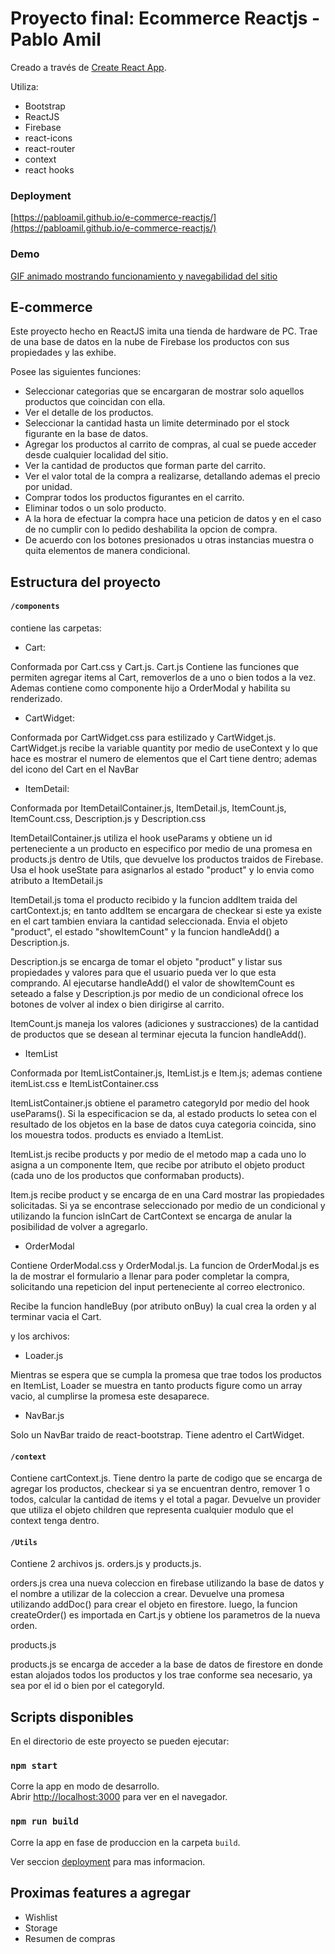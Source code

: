 # Proyecto final: Ecommerce Reactjs - Pablo Amil

Creado a través de [Create React App](https://github.com/facebook/create-react-app).

Utiliza:

- Bootstrap
- ReactJS
- Firebase
- react-icons
- react-router
- context
- react hooks

### Deployment

[https://pabloamil.github.io/e-commerce-reactjs/](https://pabloamil.github.io/e-commerce-reactjs/)


### Demo

[GIF animado mostrando funcionamiento y navegabilidad del sitio](https://drive.google.com/drive/folders/1D8qgJNSe4bDPEiG91awcdqOsPlSvNeK9)

## E-commerce

Este proyecto hecho en ReactJS imita una tienda de hardware de PC. Trae de una base de datos en la nube de Firebase los productos con sus propiedades y las exhibe. 

Posee las siguientes funciones: 

- Seleccionar categorias que se encargaran de mostrar solo aquellos productos que coincidan con ella. 
- Ver el detalle de los productos. 
- Seleccionar la cantidad hasta un limite determinado por el stock figurante en la base de datos.
- Agregar los productos al carrito de compras, al cual se puede acceder desde cualquier localidad del sitio.
- Ver la cantidad de productos que forman parte del carrito.
- Ver el valor total de la compra a realizarse, detallando ademas el precio por unidad.
- Comprar todos los productos figurantes en el carrito.
- Eliminar todos o un solo producto.
- A la hora de efectuar la compra hace una peticion de datos y en el caso de no cumplir con lo pedido deshabilita la opcion de compra. 
- De acuerdo con los botones presionados u otras instancias muestra o quita elementos de manera condicional. 




## Estructura del proyecto

#### `/components`

contiene las carpetas:
- Cart:

Conformada por Cart.css y Cart.js. Cart.js Contiene las funciones que permiten agregar items al Cart, removerlos de a uno o bien todos a la vez. Ademas contiene como componente hijo a OrderModal y habilita su renderizado. 

- CartWidget:

Conformada por CartWidget.css para estilizado y CartWidget.js. CartWidget.js recibe la variable quantity por medio de useContext y lo que hace es mostrar el numero de elementos que el Cart tiene dentro; ademas del icono del Cart en el NavBar

- ItemDetail:

Conformada por  ItemDetailContainer.js, ItemDetail.js, ItemCount.js, ItemCount.css, Description.js y Description.css

ItemDetailContainer.js utiliza el hook useParams y obtiene un id perteneciente a un producto en especifico por medio de una promesa en products.js dentro de Utils, que devuelve los productos traidos de Firebase. Usa el hook useState para asignarlos al estado "product" y lo envia como atributo a ItemDetail.js

ItemDetail.js toma el producto recibido y la funcion addItem traida del cartContext.js; en tanto addItem se encargara de checkear si este ya existe en el cart tambien enviara la cantidad seleccionada. Envia el objeto "product", el estado "showItemCount" y la funcion handleAdd() a Description.js.

Description.js se encarga de tomar el objeto "product" y listar sus propiedades y valores para que el usuario pueda ver lo que esta comprando. Al ejecutarse handleAdd() el valor de showItemCount es seteado a false y Description.js por medio de un condicional ofrece los botones de volver al index o bien dirigirse al carrito. 

ItemCount.js maneja los valores (adiciones y sustracciones) de la cantidad de productos que se desean al terminar ejecuta la funcion handleAdd().

- ItemList

Conformada por ItemListContainer.js, ItemList.js e Item.js; ademas contiene itemList.css e ItemListContainer.css

ItemListContainer.js obtiene el parametro categoryId por medio del hook useParams(). Si la especificacion se da, al estado products lo setea con el resultado de los objetos en la base de datos cuya categoria coincida, sino los mouestra todos. products es enviado a ItemList.

ItemList.js recibe products y por medio de el metodo map a cada uno lo asigna a un componente Item, que recibe por atributo el objeto product (cada uno de los productos que conformaban products).

Item.js recibe product y se encarga de en una Card mostrar las propiedades solicitadas. Si ya se encontrase seleccionado por medio de un condicional y utilizando la funcion isInCart de CartContext se encarga de anular la posibilidad de volver a agregarlo.

- OrderModal

Contiene OrderModal.css y OrderModal.js. La funcion de OrderModal.js es la de mostrar el formulario a llenar para poder completar la compra, solicitando una repeticion del input perteneciente al correo electronico.

Recibe la funcion handleBuy (por atributo onBuy) la cual crea la orden y al terminar vacia el Cart.

y los archivos:

- Loader.js

Mientras se espera que se cumpla la promesa que trae todos los productos en ItemList, Loader se muestra en tanto products figure como un array vacio, al cumplirse la promesa este desaparece. 

- NavBar.js 

Solo un NavBar traido de react-bootstrap. Tiene adentro el CartWidget.

#### `/context`

Contiene cartContext.js. Tiene dentro la parte de codigo que se encarga de agregar los productos, checkear si ya se encuentran dentro, remover 1 o todos, calcular la cantidad de items y el total a pagar. Devuelve un provider que utiliza el objeto children que representa cualquier modulo que el context tenga dentro. 

#### `/Utils`

Contiene 2 archivos js. orders.js y products.js.

orders.js crea una nueva coleccion en firebase utilizando la base de datos y el nombre a utilizar de la coleccion a crear. Devuelve una promesa utilizando addDoc() para crear el objeto en firestore. luego, la funcion createOrder() es importada en Cart.js y obtiene los parametros de la nueva orden. 

products.js 

products.js se encarga de acceder a la base de datos de firestore en donde estan alojados todos los productos y los trae conforme sea necesario, ya sea por el id o bien por el categoryId. 

## Scripts disponibles

En el directorio de este proyecto se pueden ejecutar:

### `npm start`

Corre la app en modo de desarrollo.\
Abrir [http://localhost:3000](http://localhost:3000) para ver en el navegador.

### `npm run build`

Corre la app en fase de produccion en la carpeta `build`.

Ver seccion [deployment](https://facebook.github.io/create-react-app/docs/deployment) para mas informacion.

## Proximas features a agregar

- Wishlist
- Storage
- Resumen de compras